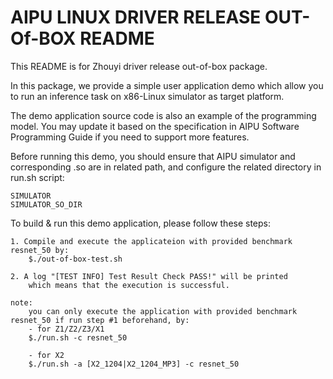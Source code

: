 AIPU LINUX DRIVER RELEASE OUT-Of-BOX README
===========================================
This README is for Zhouyi driver release out-of-box package.

In this package, we provide a simple user application demo which
allow you to run an inference task on x86-Linux simulator as target platform.

The demo application source code is also an example of the programming model.
You may update it based on the specification in AIPU Software Programming Guide
if you need to support more features.

Before running this demo, you should ensure that AIPU simulator and corresponding .so
are in related path, and configure the related directory in run.sh script:

    SIMULATOR
    SIMULATOR_SO_DIR

To build & run this demo application, please follow these steps:

	1. Compile and execute the applicateion with provided benchmark resnet_50 by:
		$./out-of-box-test.sh

	2. A log "[TEST INFO] Test Result Check PASS!" will be printed
        which means that the execution is successful.

    note:
		you can only execute the application with provided benchmark resnet_50 if run step #1 beforehand, by:
        - for Z1/Z2/Z3/X1
        $./run.sh -c resnet_50

        - for X2
        $./run.sh -a [X2_1204|X2_1204_MP3] -c resnet_50
